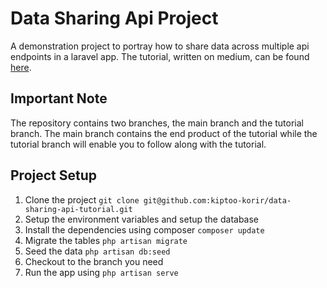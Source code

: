 # Data Sharing Api Project

A demonstration project to portray how to share data across multiple api endpoints in a laravel app. The tutorial, written on medium, can be found [here](https://kiptookorir.medium.com/how-to-share-data-across-multiple-api-endpoints-in-laravel-217c542972df).

## Important Note

The repository contains two branches, the main branch and the tutorial branch. The main branch contains the end product of the tutorial while the tutorial branch will enable you to follow along with the tutorial.

## Project Setup

1. Clone the project `git clone git@github.com:kiptoo-korir/data-sharing-api-tutorial.git`
2. Setup the environment variables and setup the database
3. Install the dependencies using composer `composer update`
4. Migrate the tables `php artisan migrate`
5. Seed the data `php artisan db:seed`
6. Checkout to the branch you need
7. Run the app using `php artisan serve`
